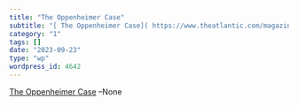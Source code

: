 ```yaml
---
title: "The Oppenheimer Case"
subtitle: "[ The Oppenheimer Case]( https://www.theatlantic.com/magazine/archive/1954/10/the-oppenheimer-case/6..."
category: "1"
tags: []
date: "2023-09-23"
type: "wp"
wordpress_id: 4642
---
```

[ The Oppenheimer Case]( https://www.theatlantic.com/magazine/archive/1954/10/the-oppenheimer-case/642001/) –None